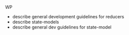 WP

- describe general development guidelines for reducers
- describe state-models
- describe general dev guidelines for state-model
